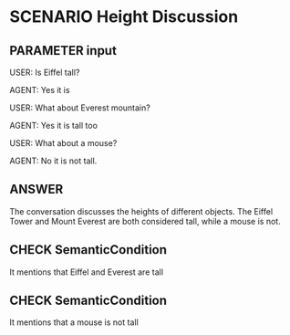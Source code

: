 # SCENARIO Height Discussion

## PARAMETER input
USER: Is Eiffel tall?

AGENT: Yes it is

USER: What about Everest mountain?

AGENT: Yes it is tall too

USER: What about a mouse?

AGENT: No it is not tall.


## ANSWER
The conversation discusses the heights of different objects. The Eiffel Tower and Mount Everest are both considered tall, while a mouse is not.

## CHECK SemanticCondition
It mentions that Eiffel and Everest are tall

## CHECK SemanticCondition
It mentions that a mouse is not tall